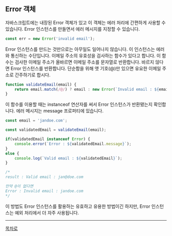 ## Error 객체
자바스크립트에는 내장된 Error 객체가 있고 이 객체는 에러 처리에 간편하게 사용할 수 있습니다. Error 인스턴스를 만들면서 에러 메시지를 지정할 수 있습니다.

~~~javascript
const err = new Error('invalid email');
~~~

Error 인스턴스를 만드는 것만으로는 아무일도 일어나지 않습니다. 이 인스턴스는 에러와 통신하는 수단입니다. 이메일 주소의 유효성을 검사하는 함수가 있다고 합니다. 이 함수는 검사한 이메일 주소가 올바르면 이메일 주소를 문자열로 반환합니다. 바르지 않다면 Error 인스턴스를 반환합니다. 단순함을 위해 앳 기호(@)만 있으면 유요한 이메일 주소로 간주하기로 합시다.

~~~javascript
function validateEmail(email) {
    return email.match(/@/) ? email : new Error(`Invalid email : ${email}`);
}
~~~

이 함수를 이용할 때는 instanceof 연산자를 써서 Error 인스턴스가 반환됐는지 확인합니다. 에러 메시지는 message 프로퍼티에 있습니다.

~~~javascript
const email = 'jandoe.com';

const validatedEmail = validateEmail(email);

if(validatedEmail instanceof Error) {
    console.error(`Error : ${validatedEmail.message}`);
}    
else {
    console.log(`Valid email : ${validatedEmail}`);
}

/*
result : Valid email : jan@doe.com

만약 @이 없다면
Error : Invalid email : jandoe.com
*/
~~~

이 방법도 Error 인스턴스를 활용하는 유효하고 유용한 방법이긴 하지만, Error 인스턴스는 예외 처리에서 더 자주 사용됩니다.

***
[목차로](../progressCheck.md)